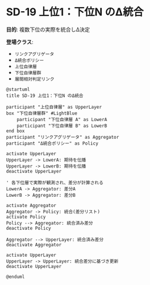 # SD-19 上位1：下位N のΔ統合

**目的**: 複数下位の実際を統合しΔ決定

**登場クラス**:
- `リンクアグリゲータ`
- `Δ統合ポリシー`
- `上位自律層`
- `下位自律層群`
- `層間相対判定リンク`

```plantuml
@startuml
title SD-19 上位1：下位N のΔ統合

participant "上位自律層" as UpperLayer
box "下位自律層群" #LightBlue
    participant "下位自律層 A" as LowerA
    participant "下位自律層 B" as LowerB
end box
participant "リンクアグリゲータ" as Aggregator
participant "Δ統合ポリシー" as Policy

activate UpperLayer
UpperLayer -> LowerA: 期待を伝播
UpperLayer -> LowerB: 期待を伝播
deactivate UpperLayer

' 各下位層で実際が観測され、差分が計算される
LowerA -> Aggregator: 差分A
LowerB -> Aggregator: 差分B

activate Aggregator
Aggregator -> Policy: 統合(差分リスト)
activate Policy
Policy --> Aggregator: 統合済み差分
deactivate Policy

Aggregator --> UpperLayer: 統合済み差分
deactivate Aggregator

activate UpperLayer
UpperLayer -> UpperLayer: 統合差分に基づき更新
deactivate UpperLayer

@enduml
```
